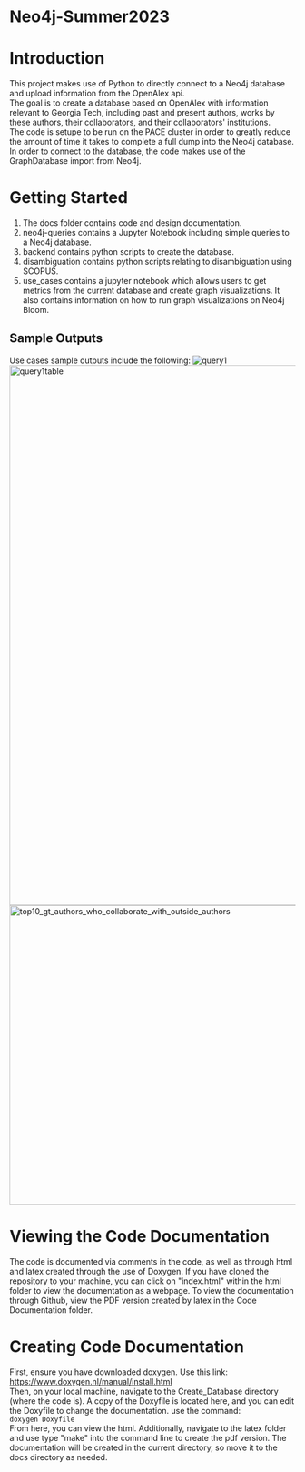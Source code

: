 # Neo4j-Summer2023

# Introduction
This project makes use of Python to directly connect to a Neo4j database and upload information from the OpenAlex api. <br>
The goal is to create a database based on OpenAlex with information relevant to Georgia Tech, including past and present authors, works by these authors, their collaborators, and their collaborators' institutions. <br>
The code is setupe to be run on the PACE cluster in order to greatly reduce the amount of time it takes to complete a full dump into the Neo4j database. <br>
In order to connect to the database, the code makes use of the GraphDatabase import from Neo4j. <br>

# Getting Started
1. The docs folder contains code and design documentation.
2. neo4j-queries contains a Jupyter Notebook including simple queries to a Neo4j database.
3. backend contains python scripts to create the database.
4. disambiguation contains python scripts relating to disambiguation using SCOPUS.
5. use_cases contains a jupyter notebook which allows users to get metrics from the current database and create graph visualizations. It also contains information on how to run graph visualizations on Neo4j Bloom.

## Sample Outputs
Use cases sample outputs include the following:
![query1](https://github.gatech.edu/storage/user/59425/files/781259f7-a1df-43f5-ad35-479d944b59ec)
<img width="950" alt="query1table" src="https://github.gatech.edu/storage/user/59425/files/3533c46f-81fe-44f8-9be3-92775f47886a">
<img width="526" alt="top10_gt_authors_who_collaborate_with_outside_authors" src="https://github.gatech.edu/storage/user/59425/files/830124a4-87a8-43e5-aa23-36896a868896">


# Viewing the Code Documentation
The code is documented via comments in the code, as well as through html and latex created through the use of Doxygen. If you have cloned the repository to your machine, you can click on "index.html" within the html folder to view the documentation as a webpage. To view the documentation through Github, view the PDF version created by latex in the Code Documentation folder.

# Creating Code Documentation
First, ensure you have downloaded doxygen. Use this link: <br>
https://www.doxygen.nl/manual/install.html <br>
Then, on your local machine, navigate to the Create_Database directory (where the code is). A copy of the Doxyfile is located here, and you can edit the Doxyfile to change the documentation. use the command: <br>
`doxygen Doxyfile` <br>
From here, you can view the html. Additionally, navigate to the latex folder and use type "make" into the command line to create the pdf version. The documentation will be created in the current directory, so move it to the docs directory as needed.
